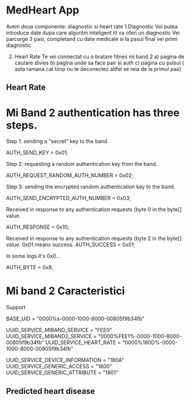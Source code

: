 # MedHeart App
Avem doua componente: diagnostic si heart rate
1.Diagnostic
Vei putea introduce date dupa care algoritm inteligent iti va oferi un diagnostic
Vei parcurge 3 pasi, completand cu date medicale si la pasul final vei primi diagnostic

2. Heart Rate
Te vei connectat cu o bratare fitnes mi band 2
a) pagina de cautare divies
b) pagina unde sa face pair si auth
c) pagina cu pulsul ( asta ramana cat timp nu te deconectez altfel se reia de la primul pas)

## Heart Rate 

# Mi Band 2 authentication has three steps.
 
Step 1: sending a "secret" key to the band.
  
AUTH_SEND_KEY = 0x01;
  
Step 2: requesting a random authentication key from the band.
  
AUTH_REQUEST_RANDOM_AUTH_NUMBER = 0x02;
   
Step 3: sending the encrypted random authentication key to the band.

AUTH_SEND_ENCRYPTED_AUTH_NUMBER = 0x03;


Received in response to any authentication requests (byte 0 in the byte[] value.

AUTH_RESPONSE = 0x10;

Received in response to any authentication requests (byte 2 in the byte[] value. 0x01 means success.
AUTH_SUCCESS = 0x01;
 
In some logs it's 0x0...
 
 AUTH_BYTE = 0x8;


# Mi band 2 Caracteristici

Support

BASE_UID = "0000%s-0000-1000-8000-00805f9b34fb"

UUID_SERVICE_MIBAND_SERVICE = "FEE0"
UUID_SERVICE_MIBAND2_SERVICE = "0000%FEE1%-0000-1000-8000-00805f9b34fb"
UUID_SERVICE_HEART_RATE = "0000%180D%-0000-1000-8000-00805f9b34fb"

UUID_SERVICE_DEVICE_INFORMATION = "180A"
UUID_SERVICE_GENERIC_ACCESS = "1800"
UUID_SERVICE_GENERIC_ATTRIBUTE = "1801"



## Predicted heart disease